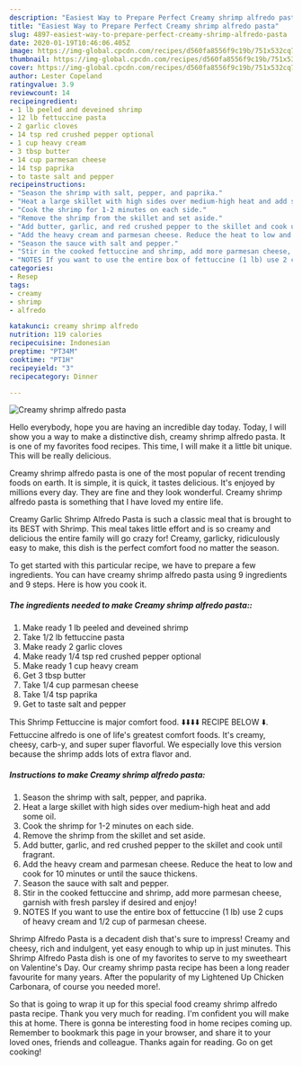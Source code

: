 ```yaml
---
description: "Easiest Way to Prepare Perfect Creamy shrimp alfredo pasta"
title: "Easiest Way to Prepare Perfect Creamy shrimp alfredo pasta"
slug: 4897-easiest-way-to-prepare-perfect-creamy-shrimp-alfredo-pasta
date: 2020-01-19T10:46:06.405Z
image: https://img-global.cpcdn.com/recipes/d560fa8556f9c19b/751x532cq70/creamy-shrimp-alfredo-pasta-recipe-main-photo.jpg
thumbnail: https://img-global.cpcdn.com/recipes/d560fa8556f9c19b/751x532cq70/creamy-shrimp-alfredo-pasta-recipe-main-photo.jpg
cover: https://img-global.cpcdn.com/recipes/d560fa8556f9c19b/751x532cq70/creamy-shrimp-alfredo-pasta-recipe-main-photo.jpg
author: Lester Copeland
ratingvalue: 3.9
reviewcount: 14
recipeingredient:
- 1 lb peeled and deveined shrimp
- 12 lb fettuccine pasta
- 2 garlic cloves
- 14 tsp red crushed pepper optional
- 1 cup heavy cream
- 3 tbsp butter
- 14 cup parmesan cheese
- 14 tsp paprika
- to taste salt and pepper
recipeinstructions:
- "Season the shrimp with salt, pepper, and paprika."
- "Heat a large skillet with high sides over medium-high heat and add some oil."
- "Cook the shrimp for 1-2 minutes on each side."
- "Remove the shrimp from the skillet and set aside."
- "Add butter, garlic, and red crushed pepper to the skillet and cook until fragrant."
- "Add the heavy cream and parmesan cheese. Reduce the heat to low and cook for 10 minutes or until the sauce thickens."
- "Season the sauce with salt and pepper."
- "Stir in the cooked fettuccine and shrimp, add more parmesan cheese, garnish with fresh parsley if desired and enjoy!"
- "NOTES If you want to use the entire box of fettuccine (1 lb) use 2 cups of heavy cream and 1/2 cup of parmesan cheese."
categories:
- Resep
tags:
- creamy
- shrimp
- alfredo

katakunci: creamy shrimp alfredo
nutrition: 119 calories
recipecuisine: Indonesian
preptime: "PT34M"
cooktime: "PT1H"
recipeyield: "3"
recipecategory: Dinner

---
```



![Creamy shrimp alfredo pasta](https://img-global.cpcdn.com/recipes/d560fa8556f9c19b/751x532cq70/creamy-shrimp-alfredo-pasta-recipe-main-photo.jpg)

Hello everybody, hope you are having an incredible day today. Today, I will show you a way to make a distinctive dish, creamy shrimp alfredo pasta. It is one of my favorites food recipes. This time, I will make it a little bit unique. This will be really delicious.

Creamy shrimp alfredo pasta is one of the most popular of recent trending foods on earth. It is simple, it is quick, it tastes delicious. It's enjoyed by millions every day. They are fine and they look wonderful. Creamy shrimp alfredo pasta is something that I have loved my entire life.

Creamy Garlic Shrimp Alfredo Pasta is such a classic meal that is brought to its BEST with Shrimp. This meal takes little effort and is so creamy and delicious the entire family will go crazy for! Creamy, garlicky, ridiculously easy to make, this dish is the perfect comfort food no matter the season.


To get started with this particular recipe, we have to prepare a few ingredients. You can have creamy shrimp alfredo pasta using 9 ingredients and 9 steps. Here is how you cook it.

##### The ingredients needed to make Creamy shrimp alfredo pasta::

1. Make ready 1 lb peeled and deveined shrimp
1. Take 1/2 lb fettuccine pasta
1. Make ready 2 garlic cloves
1. Make ready 1/4 tsp red crushed pepper optional
1. Make ready 1 cup heavy cream
1. Get 3 tbsp butter
1. Take 1/4 cup parmesan cheese
1. Take 1/4 tsp paprika
1. Get to taste salt and pepper


This Shrimp Fettuccine is major comfort food. ⬇️⬇️⬇️⬇️ RECIPE BELOW ⬇️. Fettuccine alfredo is one of life&#39;s greatest comfort foods. It&#39;s creamy, cheesy, carb-y, and super super flavorful. We especially love this version because the shrimp adds lots of extra flavor and. 

##### Instructions to make Creamy shrimp alfredo pasta:

1. Season the shrimp with salt, pepper, and paprika.
1. Heat a large skillet with high sides over medium-high heat and add some oil.
1. Cook the shrimp for 1-2 minutes on each side.
1. Remove the shrimp from the skillet and set aside.
1. Add butter, garlic, and red crushed pepper to the skillet and cook until fragrant.
1. Add the heavy cream and parmesan cheese. Reduce the heat to low and cook for 10 minutes or until the sauce thickens.
1. Season the sauce with salt and pepper.
1. Stir in the cooked fettuccine and shrimp, add more parmesan cheese, garnish with fresh parsley if desired and enjoy!
1. NOTES
If you want to use the entire box of fettuccine (1 lb) use 2 cups of heavy cream and 1/2 cup of parmesan cheese.


Shrimp Alfredo Pasta is a decadent dish that&#39;s sure to impress! Creamy and cheesy, rich and indulgent, yet easy enough to whip up in just minutes. This Shrimp Alfredo Pasta dish is one of my favorites to serve to my sweetheart on Valentine&#39;s Day. Our creamy shrimp pasta recipe has been a long reader favourite for many years. After the popularity of my Lightened Up Chicken Carbonara, of course you needed more!. 

So that is going to wrap it up for this special food creamy shrimp alfredo pasta recipe. Thank you very much for reading. I'm confident you will make this at home. There is gonna be interesting food in home recipes coming up. Remember to bookmark this page in your browser, and share it to your loved ones, friends and colleague. Thanks again for reading. Go on get cooking!
